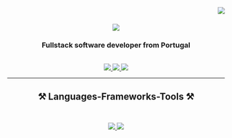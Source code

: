 <!-- visitor counter -->
<img align="right" src="https://visitor-badge.laobi.icu/badge?page_id=J0-23.J0-23" />


<!-- hey there message -->
<h1 align="center">
    <img src="https://readme-typing-svg.herokuapp.com/?font=Righteous&size=35&center=true&vCenter=true&width=500&height=70&duration=4000&lines=Hey+There!+👋;+I'm+Jorge+Oliveira!;" />
</h1>

<!-- header -->
<h3 align="center">Fullstack software developer from Portugal</h3>

<br/>


 <!-- link buttons -->
<div align="center"> 
  
  <a href="https://linkedin.com/in/jorge-oliveira23" >
    <img src="https://img.shields.io/badge/LinkedIn-0077B5?style=for-the-badge&logo=linkedin&logoColor=white" target="_blank" />
  </a>
  <a href="https://x.com/JorgeO_23">
    <img src="https://img.shields.io/badge/X-000000?style=for-the-badge&logo=x&logoColor=white" />
  </a>
  <a href="#" >
     <img src="https://img.shields.io/badge/Portfolio-FF5722?style=for-the-badge&logo=Portfolio&logoColor=white" target="_blank" /> 
  </a>
</div>

<hr/>

<h2 align="center">⚒️ Languages-Frameworks-Tools ⚒️</h2>
<br/>
<p align="center">
  <a href="https://skillicons.dev">
    <img src="https://skillicons.dev/icons?i=react,mongodb,postgresql,tailwind,git,nodejs" />
    <img src="https://skillicons.dev/icons?i=python,javascript,html,css,mongodb,nextjs,vscode,github,figma" />
  </a>
</p>
